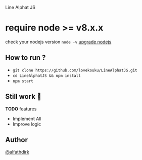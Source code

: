 Line Alphat JS

# require node >= v8.x.x
check your nodejs version
`node -v`
[upgrade nodejs](https://google.com/)


How to run ?
------
- `git clone https://github.com/lovekouku/LineAlphatJS.git`
- `cd LineAlphatJS && npm install`
- `npm start`


Still work :construction_worker:
----
**TODO** features
- Implement All 
- Improve logic

Author
------
[@alfathdirk](https://instagram.com/alfathdirk)
